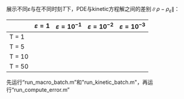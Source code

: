 展示不同$\varepsilon$与在不同时刻$T$下，PDE与kinetic方程解之间的差别$\|\rho-\rho_\varepsilon\|$：

|   | $\varepsilon= 1$ | $\varepsilon=10^{-1}$ |$\varepsilon=10^{-2}$|$\varepsilon=10^{-3}$|
|-------|-------|-------|-------|-------|
| T = 1 |  |  |  |
| T = 5 |  |  |  |
| T = 10 |  |  |  |
| T = 50 |  |  |  |

先运行“run\_macro\_batch.m”和"run\_kinetic\_batch.m"，再运行“run\_compute\_error.m”

